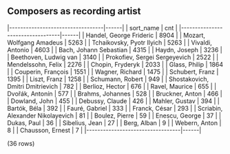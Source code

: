 ## Composers as recording artist

|----------------------------------|------|
|            sort_name             | cnt  |
|----------------------------------|------|
| Handel, George Frideric          | 8904 |
| Mozart, Wolfgang Amadeus         | 5263 |
| Tchaikovsky, Pyotr Ilyich        | 5263 |
| Vivaldi, Antonio                 | 4603 |
| Bach, Johann Sebastian           | 4315 |
| Haydn, Joseph                    | 3236 |
| Beethoven, Ludwig van            | 3140 |
| Prokofiev, Sergei Sergeyevich    | 2522 |
| Mendelssohn, Felix               | 2276 |
| Chopin, Fryderyk                 | 2033 |
| Glass, Philip                    | 1864 |
| Couperin, François               | 1551 |
| Wagner, Richard                  | 1475 |
| Schubert, Franz                  | 1395 |
| Liszt, Franz                     | 1258 |
| Schumann, Robert                 |  949 |
| Shostakovich, Dmitri Dmitrievich |  782 |
| Berlioz, Hector                  |  676 |
| Ravel, Maurice                   |  655 |
| Dvořák, Antonín                  |  577 |
| Brahms, Johannes                 |  528 |
| Bruckner, Anton                  |  466 |
| Dowland, John                    |  455 |
| Debussy, Claude                  |  426 |
| Mahler, Gustav                   |  394 |
| Bartók, Béla                     |  392 |
| Fauré, Gabriel                   |  333 |
| Franck, César                    |  293 |
| Scriabin, Alexander Nikolayevich |   81 |
| Boulez, Pierre                   |   59 |
| Enescu, George                   |   37 |
| Dukas, Paul                      |   36 |
| Sibelius, Jean                   |   27 |
| Berg, Alban                      |    9 |
| Webern, Anton                    |    8 |
| Chausson, Ernest                 |    7 |
|----------------------------------|------|

(36 rows)

